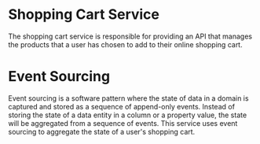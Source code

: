 # Shopping Cart Service
The shopping cart service is responsible for providing an API that manages the products that a user has chosen to add to their online shopping cart.

# Event Sourcing
Event sourcing is a software pattern where the state of data in a domain is captured and stored as a sequence of append-only events. Instead of storing the state of a data entity in a column or a property value, the state will be aggregated from a sequence of events. This service uses event sourcing to aggregate the state of a user's shopping cart.
